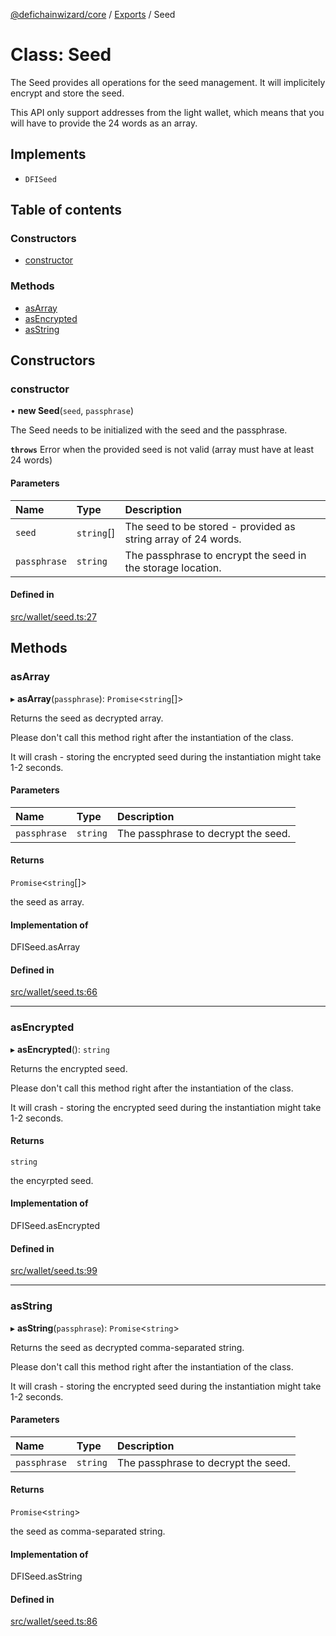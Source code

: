 [@defichainwizard/core](../README.md) / [Exports](../modules.md) / Seed

# Class: Seed

The Seed provides all operations for the seed management. It will implicitely encrypt and store the seed.

This API only support addresses from the light wallet, which means that you will have to provide the 24 words as an array.

## Implements

- `DFISeed`

## Table of contents

### Constructors

- [constructor](Seed.md#constructor)

### Methods

- [asArray](Seed.md#asarray)
- [asEncrypted](Seed.md#asencrypted)
- [asString](Seed.md#asstring)

## Constructors

### constructor

• **new Seed**(`seed`, `passphrase`)

The Seed needs to be initialized with the seed and the passphrase.

**`throws`** Error when the provided seed is not valid (array must have at least 24 words)

#### Parameters

| Name | Type | Description |
| :------ | :------ | :------ |
| `seed` | `string`[] | The seed to be stored - provided as string array of 24 words. |
| `passphrase` | `string` | The passphrase to encrypt the seed in the storage location. |

#### Defined in

[src/wallet/seed.ts:27](https://github.com/DeFiChain-Wizard/core-library-frontend/blob/e221cd6/src/wallet/seed.ts#L27)

## Methods

### asArray

▸ **asArray**(`passphrase`): `Promise`<`string`[]\>

Returns the seed as decrypted array.

Please don't call this method right after the instantiation of the class.

It will crash - storing the encrypted seed during the instantiation might take 1-2 seconds.

#### Parameters

| Name | Type | Description |
| :------ | :------ | :------ |
| `passphrase` | `string` | The passphrase to decrypt the seed. |

#### Returns

`Promise`<`string`[]\>

the seed as array.

#### Implementation of

DFISeed.asArray

#### Defined in

[src/wallet/seed.ts:66](https://github.com/DeFiChain-Wizard/core-library-frontend/blob/e221cd6/src/wallet/seed.ts#L66)

___

### asEncrypted

▸ **asEncrypted**(): `string`

Returns the encrypted seed.

Please don't call this method right after the instantiation of the class.

It will crash - storing the encrypted seed during the instantiation might take 1-2 seconds.

#### Returns

`string`

the encyrpted seed.

#### Implementation of

DFISeed.asEncrypted

#### Defined in

[src/wallet/seed.ts:99](https://github.com/DeFiChain-Wizard/core-library-frontend/blob/e221cd6/src/wallet/seed.ts#L99)

___

### asString

▸ **asString**(`passphrase`): `Promise`<`string`\>

Returns the seed as decrypted comma-separated string.

Please don't call this method right after the instantiation of the class.

It will crash - storing the encrypted seed during the instantiation might take 1-2 seconds.

#### Parameters

| Name | Type | Description |
| :------ | :------ | :------ |
| `passphrase` | `string` | The passphrase to decrypt the seed. |

#### Returns

`Promise`<`string`\>

the seed as comma-separated string.

#### Implementation of

DFISeed.asString

#### Defined in

[src/wallet/seed.ts:86](https://github.com/DeFiChain-Wizard/core-library-frontend/blob/e221cd6/src/wallet/seed.ts#L86)
